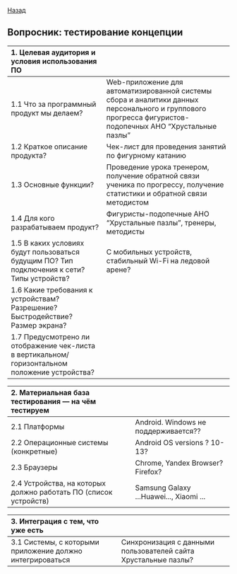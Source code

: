 [Назад](./README.md)

## Вопросник: тестирование концепции  

|1. Целевая аудитория и условия использования ПО||
| :--- | :--- |
|1.1 Что за программный продукт мы делаем?|Web-приложение для автоматизированной системы сбора и аналитики данных персонального и группового прогресса фигуристов-подопечных АНО “Хрустальные пазлы”|
| 1.2 Краткое описание продукта?|Чек-лист для проведения занятий по фигурному катанию|
| 1.3 Основные функции? | Проведение урока тренером, получение обратной связи ученика по прогрессу, получение статистики и обратной связи методистом |
| 1.4 Для кого разрабатываем продукт? |Фигуристы-подопечные АНО “Хрустальные пазлы”, тренеры, методисты|
| 1.5 В каких условиях будут пользоваться будущим ПО? Тип подключения к сети? Типы устройств?|С мобильных устройств, стабильный Wi-Fi на ледовой арене?|
| 1.6 Какие требования к устройствам? Разрешение? Быстродействие? Размер экрана?||
| 1.7 Предусмотрено ли отображение чек-листа в вертикальном/горизонтальном положение устройства?||


|2. Материальная база тестирования — на чём тестируем||
| :--- | :--- |
|2.1 Платформы|	Android. Windows не поддерживается??|
|2.2 Операционные системы (конкретные)|Android OS versions ? 10-13?|
|2.3 Браузеры|	Chrome, Yandex Browser? Firefox?|
|2.4 Устройства, на которых должно работать ПО (список устройств)|Samsung Galaxy ...Huawei..., Xiaomi ...|

|3. Интеграция с тем, что уже есть||
| :--- | :--- |
|3.1 Системы, с которыми приложение должно интегрироваться|	Синхронизация с данными пользователей сайта Хрустальные пазлы?|
